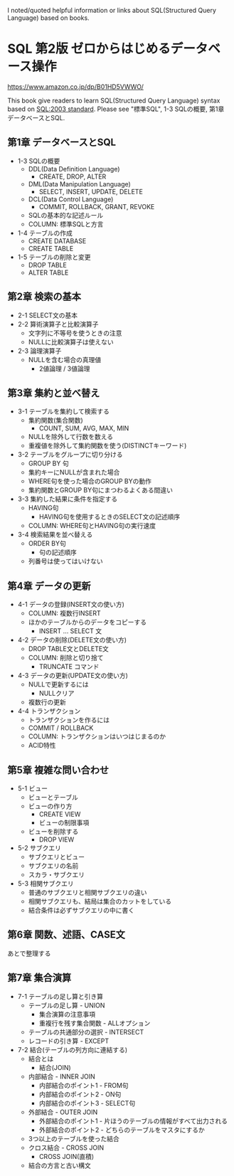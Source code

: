 I noted/quoted helpful information or links about SQL(Structured Query Language) based on books.

# SQL 第2版 ゼロからはじめるデータベース操作
https://www.amazon.co.jp/dp/B01HD5VWWO/

This book give readers to learn SQL(Structured Query Language) syntax based on [SQL:2003 standard](https://en.wikipedia.org/wiki/SQL:2003).
Please see "標準SQL", 1-3 SQLの概要, 第1章 データベースとSQL.

## 第1章 データベースとSQL
- 1-3 SQLの概要
  * DDL(Data Definition Language)
    + CREATE, DROP, ALTER
  * DML(Data Manipulation Language)
    + SELECT, INSERT, UPDATE, DELETE
  * DCL(Data Control Language)
    + COMMIT, ROLLBACK, GRANT, REVOKE
  * SQLの基本的な記述ルール
  * COLUMN: 標準SQLと方言
- 1-4 テーブルの作成
  * CREATE DATABASE
  * CREATE TABLE
- 1-5 テーブルの削除と変更
  * DROP TABLE
  * ALTER TABLE

## 第2章 検索の基本
- 2-1 SELECT文の基本
- 2-2 算術演算子と比較演算子
  * 文字列に不等号を使うときの注意
  * NULLに比較演算子は使えない
- 2-3 論理演算子
  * NULLを含む場合の真理値
    + 2値論理 / 3値論理

## 第3章 集約と並べ替え
- 3-1 テーブルを集約して検索する
  * 集約関数(集合関数)
    + COUNT, SUM, AVG, MAX, MIN
  * NULLを除外して行数を数える
  * 重複値を除外して集約関数を使う(DISTINCTキーワード)
- 3-2 テーブルをグループに切り分ける
  * GROUP BY 句
  * 集約キーにNULLが含まれた場合
  * WHERE句を使った場合のGROUP BYの動作
  * 集約関数とGROUP BY句にまつわるよくある間違い
- 3-3 集約した結果に条件を指定する
  * HAVING句
    + HAVING句を使用するときのSELECT文の記述順序
  * COLUMN: WHERE句とHAVING句の実行速度
- 3-4 検索結果を並べ替える
  * ORDER BY句
    + 句の記述順序
  * 列番号は使ってはいけない

## 第4章 データの更新
- 4-1 データの登録(INSERT文の使い方)
  * COLUMN: 複数行INSERT
  * ほかのテーブルからのデータをコピーする
    + INSERT ... SELECT 文
- 4-2 データの削除(DELETE文の使い方)
  * DROP TABLE文とDELETE文
  * COLUMN: 削除と切り捨て
    + TRUNCATE コマンド
- 4-3 データの更新(UPDATE文の使い方)
  * NULLで更新するには
    + NULLクリア
  * 複数行の更新
- 4-4 トランザクション
  * トランザクションを作るには
  * COMMIT / ROLLBACK
  * COLUMN: トランザクションはいつはじまるのか
  * ACID特性

## 第5章 複雑な問い合わせ
- 5-1 ビュー
  * ビューとテーブル
  * ビューの作り方
    + CREATE VIEW
    + ビューの制限事項
  * ビューを削除する
    + DROP VIEW
- 5-2 サブクエリ
  * サブクエリとビュー
  * サブクエリの名前
  * スカラ・サブクエリ
- 5-3 相関サブクエリ
  * 普通のサブクエリと相関サブクエリの違い
  * 相関サブクエリも、結局は集合のカットをしている
  * 結合条件は必ずサブクエリの中に書く

## 第6章 関数、述語、CASE文
あとで整理する

## 第7章 集合演算
- 7-1 テーブルの足し算と引き算
  * テーブルの足し算 - UNION
    + 集合演算の注意事項
    + 重複行を残す集合関数 - ALLオプション
  * テーブルの共通部分の選択 - INTERSECT
  * レコードの引き算 - EXCEPT
- 7-2 結合(テーブルの列方向に連結する)
  * 結合とは
    + 結合(JOIN)
  * 内部結合 - INNER JOIN
    + 内部結合のポイント1 - FROM句
    + 内部結合のポイント2 - ON句
    + 内部結合のポイント3 - SELECT句
  * 外部結合 - OUTER JOIN
    + 外部結合のポイント1 - 片ほうのテーブルの情報がすべて出力される
    + 外部結合のポイント2 - どちらのテーブルをマスタにするか
  * 3つ以上のテーブルを使った結合
  * クロス結合 - CROSS JOIN
    + CROSS JOIN(直積)
  * 結合の方言と古い構文
